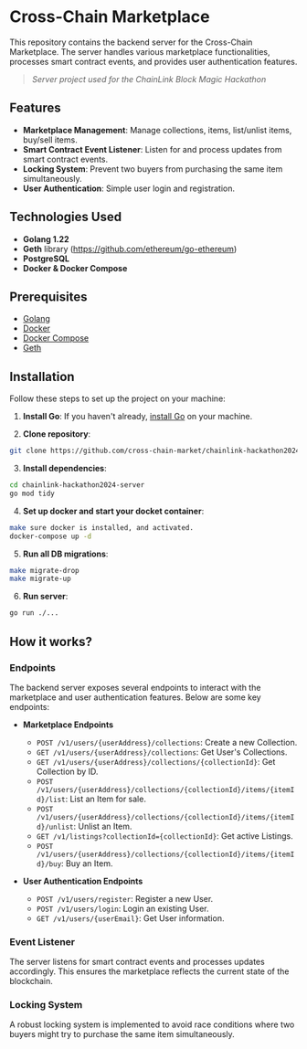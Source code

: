 # Cross-Chain Marketplace

This repository contains the backend server for the Cross-Chain Marketplace. The server handles various marketplace functionalities, processes smart contract events, and provides user authentication features.

> _Server project used for the ChainLink Block Magic Hackathon_

## Features

- **Marketplace Management**: Manage collections, items, list/unlist items, buy/sell items.
- **Smart Contract Event Listener**: Listen for and process updates from smart contract events.
- **Locking System**: Prevent two buyers from purchasing the same item simultaneously.
- **User Authentication**: Simple user login and registration.

## Technologies Used

- **Golang 1.22**
- **Geth** library (https://github.com/ethereum/go-ethereum)
- **PostgreSQL**
- **Docker & Docker Compose**

## Prerequisites

- [Golang](https://golang.org/dl/)
- [Docker](https://docs.docker.com/get-docker/)
- [Docker Compose](https://docs.docker.com/compose/install/)
- [Geth](https://github.com/ethereum/go-ethereum)

## Installation
Follow these steps to set up the project on your machine:

1. **Install Go**: 
If you haven't already, [install Go](https://golang.org/dl/) on your machine.

2. **Clone repository**:
```sh
git clone https://github.com/cross-chain-market/chainlink-hackathon2024-server.git
```

3. **Install dependencies**:
 
```sh
cd chainlink-hackathon2024-server
go mod tidy
```

4. **Set up docker and start your docket container**:

```sh
make sure docker is installed, and activated.
docker-compose up -d
```

5. **Run all DB migrations**:

```sh
make migrate-drop
make migrate-up
```

6. **Run server**:

```sh
go run ./...
```

## How it works?

### Endpoints

The backend server exposes several endpoints to interact with the marketplace and user authentication features. Below are some key endpoints:

- **Marketplace Endpoints**
    - `POST /v1/users/{userAddress}/collections`: Create a new Collection.
    - `GET /v1/users/{userAddress}/collections`: Get User's Collections.
    - `GET /v1/users/{userAddress}/collections/{collectionId}`: Get Collection by ID.
    - `POST /v1/users/{userAddress}/collections/{collectionId}/items/{itemId}/list`: List an Item for sale.
    - `POST /v1/users/{userAddress}/collections/{collectionId}/items/{itemId}/unlist`: Unlist an Item.
    - `GET /v1/listings?collectionId={collectionId}`: Get active Listings.
    - `POST /v1/users/{userAddress}/collections/{collectionId}/items/{itemId}/buy`: Buy an Item.

- **User Authentication Endpoints**
    - `POST /v1/users/register`: Register a new User.
    - `POST /v1/users/login`: Login an existing User.
    - `GET /v1/users/{userEmail}`: Get User information.

### Event Listener

The server listens for smart contract events and processes updates accordingly. This ensures the marketplace reflects the current state of the blockchain.

### Locking System

A robust locking system is implemented to avoid race conditions where two buyers might try to purchase the same item simultaneously.
